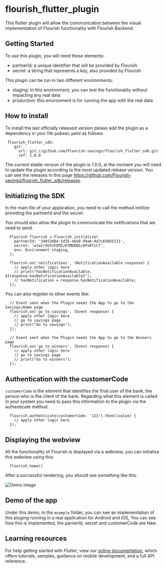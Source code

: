# flourish_flutter_plugin

This flutter plugin will allow the communication between the visual implementation of Flourish functionality with Flourish Backend.

## Getting Started

To use this plugin, you will need these elements:

- partnerId: a unique identifier that will be provided by Flourish
- secret: a string that represents a key, also provided by Flourish

This plugin can be run in two different environments:

- staging: In this environment, you can test the functionality without impacting any real data
- production: this environment is for running the app with the real data

## How to install

To install the last officially released version please add the plugin as a dependency in your file pubsec.yaml as follows:

```
 flourish_flutter_sdk:
    git:
      url: git://github.com/Flourish-savings/flourish_flutter_sdk.git
      ref: 1.0.0
```

The current stable version of the plugin is 1.0.0, at the moment you will need to update the plugin according to the most updated release version. You can see the releases in this page https://github.com/Flourish-savings/flourish_flutter_sdk/releases.

## Initializing the SDK

In the main file of your application, you need to call the method initilize providing the partnerId and the secret.

You should also allow the plugin to communicate the notifications that we need to send.

```
  Flourish flourish = Flourish.initialize(
    partnerId: '34b53d94-5d35-4b50-99ab-9a7c650b5111',
    secret: 'wJalrXUtnFEMI/K7MDENG/bPxRfiCY',
    env: Environment.staging,
  );

  flourish.on('notifications', (NotificationAvailable response) {
    // apply other logic here
    // print("hasNotificationAvailable: ${response.hasNotificationAvailable}");
    // hasNotification = response.hasNotificationAvailable;
  });
```

You can also register to other events like:

```
  // Event sent when the Plugin needs the App to go to the Savings/Home page
  flourish.on('go_to_savings', (Event response) {
    // apply other logic here
    // go to savings page
    // print("Go to savings");
  });

  // Event sent when the Plugin needs the App to go to the Winners page
  flourish.on('go_to_winners', (Event response) {
    // apply other logic here
    // go to savings page
    // print("Go to winners");
  });
```

## Authentication with the customerCode

`customerCode` is the element that identifies the final user of the bank, the person who is the client of the bank. Regarding what this element is called in your system you need to pass this information to the plugin via the authenticate method.

```
  flourish.authenticate(customerCode: '123').then((value) {
    // apply other logic here
  });
```

## Displaying the webview

All the functionality of Flourish is displayed via a webview, you can initialize this webview using this:

```
  flourish.home()
```

After a successful rendering, you should see something like this.

![Demo image](https://github.com/Flourish-savings/flourish_flutter_sdk/blob/master/Homepage.png?raw=true)

## Demo of the app

Under this demo, in the `example` folder, you can see an implementation of this pluging running in a real application for Android and iOS, You can see how this is implemented, the parnerId, secret and customerCode are fake.

## Learning resources

For help getting started with Flutter, view our
[online documentation](https://flutter.dev/docs), which offers tutorials,
samples, guidance on mobile development, and a full API reference.
